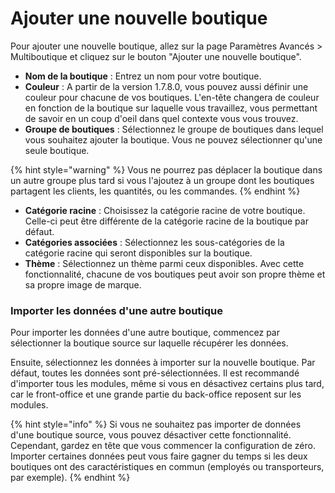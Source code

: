 # Ajouter une nouvelle boutique

Pour ajouter une nouvelle boutique, allez sur la page Paramètres Avancés > Multiboutique et cliquez sur le bouton "Ajouter une nouvelle boutique".&#x20;

* **Nom de la boutique** : Entrez un nom pour votre boutique.&#x20;
* **Couleur** : A partir de la version 1.7.8.0, vous pouvez aussi définir une couleur pour chacune de vos boutiques. L'en-tête changera de couleur en fonction de la boutique sur laquelle vous travaillez, vous permettant de savoir en un coup d'oeil dans quel contexte vous vous trouvez.&#x20;
* **Groupe de boutiques** : Sélectionnez le groupe de boutiques dans lequel vous souhaitez ajouter la boutique. Vous ne pouvez sélectionner qu'une seule boutique.&#x20;

{% hint style="warning" %}
Vous ne pourrez pas déplacer la boutique dans un autre groupe plus tard si vous l'ajoutez à un groupe dont les boutiques partagent les clients, les quantités, ou les commandes.
{% endhint %}

* **Catégorie racine** : Choisissez la catégorie racine de votre boutique. Celle-ci peut être différente de la catégorie racine de la boutique par défaut.&#x20;
* **Catégories associées** : Sélectionnez les sous-catégories de la catégorie racine qui seront disponibles sur la boutique.&#x20;
* **Thème** : Sélectionnez un thème parmi ceux disponibles. Avec cette fonctionnalité, chacune de vos boutiques peut avoir son propre thème et sa propre image de marque.&#x20;

### Importer les données d'une autre boutique&#x20;

Pour importer les données d'une autre boutique, commencez par sélectionner la boutique source sur laquelle récupérer les données.&#x20;

Ensuite, sélectionnez les données à importer sur la nouvelle boutique. Par défaut, toutes les données sont pré-sélectionnées. Il est recommandé d'importer tous les modules, même si vous en désactivez certains plus tard, car le front-office et une grande partie du back-office reposent sur les modules.

{% hint style="info" %}
Si vous ne souhaitez pas importer de données d'une boutique source, vous pouvez désactiver cette fonctionnalité. Cependant, gardez en tête que vous commencer la configuration de zéro. Importer certaines données peut vous faire gagner du temps si les deux boutiques ont des caractéristiques en commun (employés ou transporteurs, par exemple).
{% endhint %}

